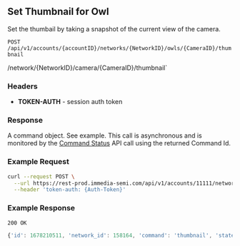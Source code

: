 ## Set Thumbnail for Owl

Set the thumbail by taking a snapshot of the current view of the camera.

`POST /api/v1/accounts/{accountID}/networks/{NetworkID}/owls/{CameraID}/thumbnail`

/network/{NetworkID}/camera/{CameraID}/thumbnail`

### Headers
- **TOKEN-AUTH** -  session auth token


### Response
A command object.  See example.  This call is asynchronous and is monitored by the [Command Status](../network/command.md) API call using the returned Command Id.

### Example Request
```sh
curl --request POST \
  --url https://rest-prod.immedia-semi.com/api/v1/accounts/11111/networks/22222/owls/44444/thumbnail \
  --header 'token-auth: {Auth-Token}'
```

### Example Response
`200 OK`

```javascript
{'id': 1678210511, 'network_id': 158164, 'command': 'thumbnail', 'state': 'new'}
